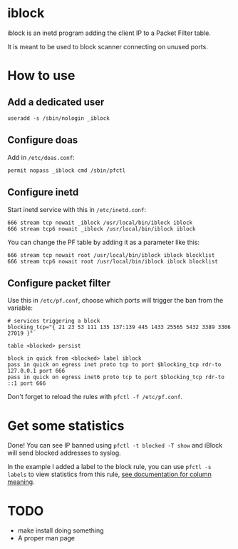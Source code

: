 # iblock

iblock is an inetd program adding the client IP to a Packet Filter table.

It is meant to be used to block scanner connecting on unused ports.


# How to use

## Add a dedicated user

```
useradd -s /sbin/nologin _iblock
```

## Configure doas

Add in `/etc/doas.conf`:

```
permit nopass _iblock cmd /sbin/pfctl
```

## Configure inetd

Start inetd service with this in `/etc/inetd.conf`:

```
666 stream tcp nowait _iblock /usr/local/bin/iblock iblock
666 stream tcp6 nowait _iblock /usr/local/bin/iblock iblock
```

You can change the PF table by adding it as a parameter like this:

```
666 stream tcp nowait root /usr/local/bin/iblock iblock blocklist
666 stream tcp6 nowait root /usr/local/bin/iblock iblock blocklist
```

## Configure packet filter

Use this in `/etc/pf.conf`, choose which ports will trigger the ban from the variable:

```
# services triggering a block
blocking_tcp="{ 21 23 53 111 135 137:139 445 1433 25565 5432 3389 3306 27019 }"

table <blocked> persist

block in quick from <blocked> label iblock
pass in quick on egress inet proto tcp to port $blocking_tcp rdr-to 127.0.0.1 port 666
pass in quick on egress inet6 proto tcp to port $blocking_tcp rdr-to ::1 port 666
```

Don't forget to reload the rules with `pfctl -f /etc/pf.conf`.

# Get some statistics

Done! You can see IP banned using `pfctl -t blocked -T show` and iBlock will send blocked addresses to syslog.

In the example I added a label to the block rule, you can use `pfctl -s labels` to view statistics from this rule, [see documentation for column meaning](https://man.openbsd.org/pfctl#s~8).


# TODO

- make install doing something
- A proper man page
